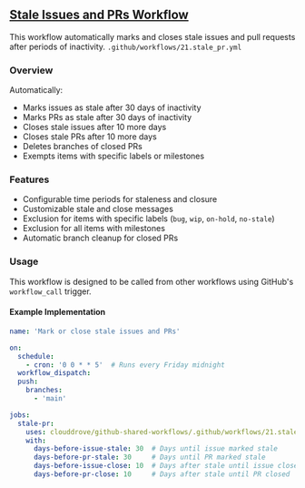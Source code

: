 ## [Stale Issues and PRs Workflow](https://github.com/clouddrove/github-shared-workflows/blob/master/.github/workflows/21.stale_pr.yml)

This workflow automatically marks and closes stale issues and pull requests after periods of inactivity. `.github/workflows/21.stale_pr.yml`

### Overview
Automatically:
- Marks issues as stale after 30 days of inactivity
- Marks PRs as stale after 30 days of inactivity
- Closes stale issues after 10 more days
- Closes stale PRs after 10 more days
- Deletes branches of closed PRs
- Exempts items with specific labels or milestones

### Features
- Configurable time periods for staleness and closure
- Customizable stale and close messages
- Exclusion for items with specific labels (`bug`, `wip`, `on-hold`, `no-stale`)
- Exclusion for all items with milestones
- Automatic branch cleanup for closed PRs

### Usage
This workflow is designed to be called from other workflows using GitHub's `workflow_call` trigger.

#### Example Implementation
```yaml
name: 'Mark or close stale issues and PRs'

on:
  schedule:
    - cron: '0 0 * * 5'  # Runs every Friday midnight
  workflow_dispatch:
  push:
    branches:
      - 'main'

jobs:
  stale-pr:
    uses: clouddrove/github-shared-workflows/.github/workflows/21.stale_pr.yml@master
    with:
      days-before-issue-stale: 30  # Days until issue marked stale
      days-before-pr-stale: 30     # Days until PR marked stale
      days-before-issue-close: 10  # Days after stale until issue closed
      days-before-pr-close: 10     # Days after stale until PR closed